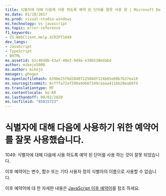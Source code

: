 ```yaml
---
title: 식별자에 대해 다음에 사용 하도록 예약 된 단어를 잘못 사용 함 | Microsoft Docs
ms.date: 01/18/2017
ms.prod: visual-studio-windows
ms.technology: vs-javascript
ms.topic: error-reference
f1_keywords:
- VS.WebClient.Help.SCRIPT1049
dev_langs:
- JavaScript
- TypeScript
- DHTML
ms.assetid: b1c4648b-43a7-48e3-949a-e39b538edabd
author: mikejo5000
ms.author: mikejo
manager: ghogen
ms.openlocfilehash: 6390e25f6d2840f22588df124b65e08b7b37ea18
ms.sourcegitcommit: 6cfffa72af599a9d667249caaaa411bb28ea69fd
ms.translationtype: MT
ms.contentlocale: ko-KR
ms.lasthandoff: 09/02/2020
ms.locfileid: "85815723"
---
```

# <a name="the-use-of-a-future-reserved-word-for-an-identifier-is-invalid"></a>식별자에 대해 다음에 사용하기 위한 예약어를 잘못 사용했습니다.
1049: 식별자에 대해 다음에 사용 하도록 예약 된 단어를 사용 하는 것이 잘못 되었습니다.  
  
 이후 예약어는 변수, 함수 또는 기타 사용자 정의 식별자의 이름으로 사용할 수 없습니다.  
  
 이후 예약어에 대 한 자세한 내용은 [JavaScript 이후 예약어](../../javascript/reference/javascript-future-reserved-words.md)를 참조 하세요.